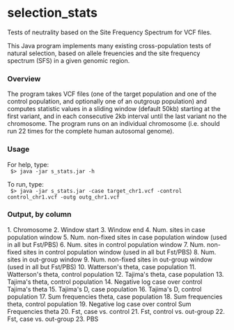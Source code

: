 selection_stats
===============

Tests of neutrality based on the Site Frequency Spectrum for VCF files.

This Java program implements many existing cross-population tests of natural selection, based on allele freuencies and the site frequency spectrum (SFS) in a given genomic region.

<h3>Overview</h3>
The program takes VCF files (one of the target population and one of the control population, and optionally one of an outgroup population) and computes statistic values in a sliding window (default 50kb) starting at the first variant, and in each consecutive 2kb interval until the last variant no the chromosome. The program runs on an individual chromosome (i.e. should run 22 times for the complete human autosomal genome).  

<h3>Usage</h3>

For help, type:  
<code> $> java -jar s_stats.jar -h </code>

To run, type:  
<code> $> java -jar s_stats.jar -case target_chr1.vcf -control control_chr1.vcf -outg outg_chr1.vcf</code>

<h3>Output, by column</h3>
1. Chromosome  
2. Window start  
3. Window end  
4. Num. sites in case population window  
5. Num. non-fixed sites in case population window (used in all but Fst/PBS)  
6. Num. sites in control population window  
7. Num. non-fixed sites in control population window (used in all but Fst/PBS)  
8. Num. sites in out-group window  
9. Num. non-fixed sites in out-group window (used in all but Fst/PBS)  
10. Watterson's theta, case population  
11. Watterson's theta, control population  
12. Tajima's theta, case population  
13. Tajima's theta, control population  
14. Negative log case over control Tajima's theta  
15. Tajima's D, case population  
16. Tajima's D, control population  
17. Sum frequencies theta, case population  
18. Sum frequencies theta, control population  
19. Negative log case over control Sum Frequencies theta  
20. Fst, case vs. control  
21. Fst, control vs. out-group  
22. Fst, case vs. out-group  
23. PBS  
